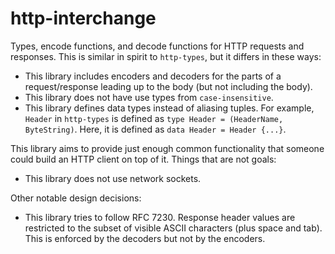 # http-interchange

Types, encode functions, and decode functions for HTTP requests and responses.
This is similar in spirit to `http-types`, but it differs in these ways:

* This library includes encoders and decoders for the parts of a
  request/response leading up to the body (but not including the body).
* This library does not have use types from `case-insensitive`.
* This library defines data types instead of aliasing tuples. For example,
  `Header` in `http-types` is defined as `type Header = (HeaderName, ByteString)`.
  Here, it is defined as `data Header = Header {...}`.

This library aims to provide just enough common functionality that someone
could build an HTTP client on top of it. Things that are not goals:

* This library does not use network sockets.

Other notable design decisions:

* This library tries to follow RFC 7230. Response header values are restricted
  to the subset of visible ASCII characters (plus space and tab). This is
  enforced by the decoders but not by the encoders.
